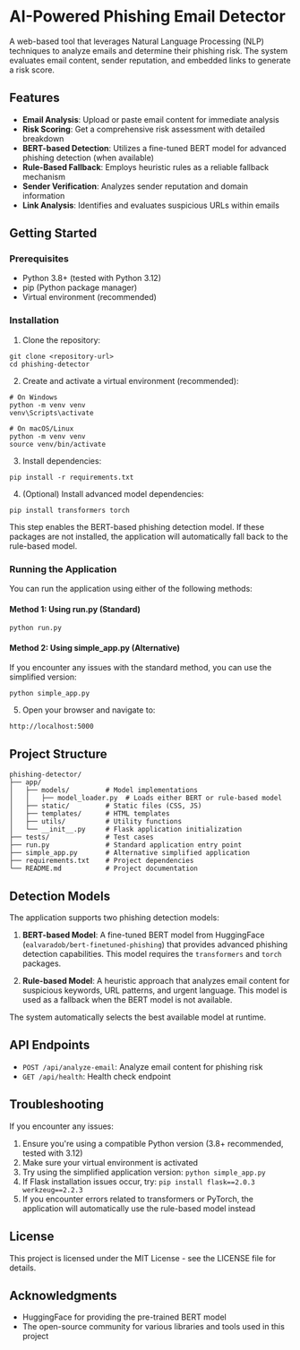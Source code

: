 # AI-Powered Phishing Email Detector

A web-based tool that leverages Natural Language Processing (NLP) techniques to analyze emails and determine their phishing risk. The system evaluates email content, sender reputation, and embedded links to generate a risk score.

## Features

- **Email Analysis**: Upload or paste email content for immediate analysis
- **Risk Scoring**: Get a comprehensive risk assessment with detailed breakdown
- **BERT-based Detection**: Utilizes a fine-tuned BERT model for advanced phishing detection (when available)
- **Rule-Based Fallback**: Employs heuristic rules as a reliable fallback mechanism
- **Sender Verification**: Analyzes sender reputation and domain information
- **Link Analysis**: Identifies and evaluates suspicious URLs within emails

## Getting Started

### Prerequisites

- Python 3.8+ (tested with Python 3.12)
- pip (Python package manager)
- Virtual environment (recommended)

### Installation

1. Clone the repository:
```
git clone <repository-url>
cd phishing-detector
```

2. Create and activate a virtual environment (recommended):
```
# On Windows
python -m venv venv
venv\Scripts\activate

# On macOS/Linux
python -m venv venv
source venv/bin/activate
```

3. Install dependencies:
```
pip install -r requirements.txt
```

4. (Optional) Install advanced model dependencies:
```
pip install transformers torch
```
This step enables the BERT-based phishing detection model. If these packages are not installed, the application will automatically fall back to the rule-based model.

### Running the Application

You can run the application using either of the following methods:

#### Method 1: Using run.py (Standard)
```
python run.py
```

#### Method 2: Using simple_app.py (Alternative)
If you encounter any issues with the standard method, you can use the simplified version:
```
python simple_app.py
```

5. Open your browser and navigate to:
```
http://localhost:5000
```

## Project Structure

```
phishing-detector/
├── app/
│   ├── models/         # Model implementations
│   │   ├── model_loader.py  # Loads either BERT or rule-based model
│   ├── static/         # Static files (CSS, JS)
│   ├── templates/      # HTML templates
│   ├── utils/          # Utility functions
│   └── __init__.py     # Flask application initialization
├── tests/              # Test cases
├── run.py              # Standard application entry point
├── simple_app.py       # Alternative simplified application
├── requirements.txt    # Project dependencies
└── README.md           # Project documentation
```

## Detection Models

The application supports two phishing detection models:

1. **BERT-based Model**: A fine-tuned BERT model from HuggingFace (`ealvaradob/bert-finetuned-phishing`) that provides advanced phishing detection capabilities. This model requires the `transformers` and `torch` packages.

2. **Rule-based Model**: A heuristic approach that analyzes email content for suspicious keywords, URL patterns, and urgent language. This model is used as a fallback when the BERT model is not available.

The system automatically selects the best available model at runtime.

## API Endpoints

- `POST /api/analyze-email`: Analyze email content for phishing risk
- `GET /api/health`: Health check endpoint

## Troubleshooting

If you encounter any issues:

1. Ensure you're using a compatible Python version (3.8+ recommended, tested with 3.12)
2. Make sure your virtual environment is activated
3. Try using the simplified application version: `python simple_app.py`
4. If Flask installation issues occur, try: `pip install flask==2.0.3 werkzeug==2.2.3`
5. If you encounter errors related to transformers or PyTorch, the application will automatically use the rule-based model instead

## License

This project is licensed under the MIT License - see the LICENSE file for details.

## Acknowledgments

- HuggingFace for providing the pre-trained BERT model
- The open-source community for various libraries and tools used in this project
